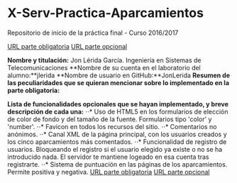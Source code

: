 # X-Serv-Practica-Aparcamientos
Repositorio de inicio de la práctica final - Curso 2016/2017

[URL parte obligatoria](https://www.youtube.com/watch?v=MinzfZc95lE "Obligatoria")
[URL parte opcional](https://www.youtube.com/watch?v=U4IEZzSb1NI "opcional")


**Nombre y titulación:** Jon Lérida García. Ingeniería en Sistemas de Telecomunicaciones
**Nombre de su cuenta en el laboratorio del alumno:**jlerida
**Nombre de usuario en GitHub:**JonLerida
**Resumen de las peculiaridades que se quieran mencionar sobre lo implementado en la parte obligatoria:**

**Lista de funcionalidades opcionales que se hayan implementado, y breve descripción de cada una:**
⋅⋅* Uso de HTML5 en los formularios de elección de color de fondo y del tamaño de la fuente. Formularios tipo 'color' y 'number'.
⋅⋅* Favicon en todos los recursos del sitio.
⋅⋅* Comentarios no anónimos.
⋅⋅* Canal XML de la página principal, con los usuarios creados y los cinco aparcamientos más comentados.
⋅⋅* Funcionalidad de registro de usuarios. Bloqueando el registro si el usuario elegido ya existe o no se ha introducido nada. El servidor te mantiene logeado en esa cuenta tras registrarte.
⋅⋅* Sistema de puntuación en las páginas de los aparcamientos. Permite positiva y negativa.
[URL parte obligatoria](https://www.youtube.com/watch?v=MinzfZc95lE "Obligatoria")
[URL parte opcional](https://www.youtube.com/watch?v=U4IEZzSb1NI "opcional")
